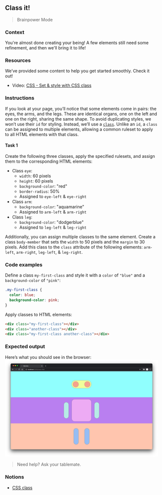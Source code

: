 ## Class it!

> Brainpower Mode

### Context

You're almost done creating your being! A few elements still need some refinement, and then we'll bring it to life!

### Resources

We’ve provided some content to help you get started smoothly. Check it out!

- Video: [CSS - Set & style with CSS class](https://www.youtube.com/watch?v=-U397k4VloU&list=PLHyAJ_GrRtf979iZZ1N3qYMfsPj9PCCrF&index=6)

### Instructions

If you look at your page, you’ll notice that some elements come in pairs: the eyes, the arms, and the legs. These are identical organs, one on the left and one on the right, sharing the same shape. To avoid duplicating styles, we won’t use their `id` for styling. Instead, we’ll use a [`class`](https://developer.mozilla.org/en-US/docs/Web/CSS/Class_selectors). Unlike an `id`, a `class` can be assigned to multiple elements, allowing a common ruleset to apply to all HTML elements with that class.

#### Task 1

Create the following three classes, apply the specified rulesets, and assign them to the corresponding HTML elements:

- Class `eye`:
  - `width`: 60 pixels
  - `height`: 60 pixels
  - `background-color`: "red"
  - `border-radius`: 50%
  - Assigned to `eye-left` & `eye-right`
- Class `arm`:
  - `background-color`: "aquamarine"
  - Assigned to `arm-left` & `arm-right`
- Class `leg`:
  - `background-color`: "dodgerblue"
  - Assigned to `leg-left` & `leg-right`

Additionally, you can assign multiple classes to the same element. Create a class `body-member` that sets the `width` to 50 pixels and the `margin` to 30 pixels. Add this class to the `class` attribute of the following elements: `arm-left`, `arm-right`, `leg-left`, & `leg-right`.

### Code examples

Define a class `my-first-class` and style it with a `color` of `"blue"` and a `background-color` of `"pink"`:

```css
.my-first-class {
  color: blue;
  background-color: pink;
}
```

Apply classes to HTML elements:

```html
<div class="my-first-class"></div>
<div class="another-class"></div>
<div class="my-first-class another-class"></div>
```

### Expected output

Here’s what you should see in the browser:
![](https://github.com/01-edu/public/raw/master/subjects/class-that/class-that.png)

> Need help? Ask your tablemate.

### Notions

- [CSS class](https://developer.mozilla.org/en-US/docs/Web/CSS/Class_selectors)

